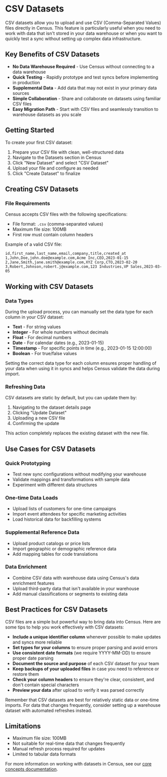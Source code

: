 # CSV Datasets

CSV datasets allow you to upload and use CSV (Comma-Separated Values) files directly in Census. This feature is particularly useful when you need to work with data that isn't stored in your data warehouse or when you want to quickly test a sync without setting up complex data infrastructure.

## Key Benefits of CSV Datasets

- **No Data Warehouse Required** - Use Census without connecting to a data warehouse
- **Quick Testing** - Rapidly prototype and test syncs before implementing in production
- **Supplemental Data** - Add data that may not exist in your primary data sources
- **Simple Collaboration** - Share and collaborate on datasets using familiar CSV files
- **Easy Migration Path** - Start with CSV files and seamlessly transition to warehouse datasets as you scale

## Getting Started

To create your first CSV dataset:

1. Prepare your CSV file with clean, well-structured data
2. Navigate to the Datasets section in Census
3. Click "New Dataset" and select "CSV Dataset"
4. Upload your file and configure as needed
5. Click "Create Dataset" to finalize

## Creating CSV Datasets

### File Requirements

Census accepts CSV files with the following specifications:

- File format: `.csv` (comma-separated values)
- Maximum file size: 100MB
- First row must contain column headers

Example of a valid CSV file:

```csv
id,first_name,last_name,email,company,title,created_at
1,John,Doe,john.doe@example.com,Acme Inc,CEO,2023-01-15
2,Jane,Smith,jane.smith@example.com,XYZ Corp,CTO,2023-02-20
3,Robert,Johnson,robert.j@example.com,123 Industries,VP Sales,2023-03-05
```

## Working with CSV Datasets

### Data Types

During the upload process, you can manually set the data type for each column in your CSV dataset:

- **Text** - For string values
- **Integer** - For whole numbers without decimals
- **Float** - For decimal numbers
- **Date** - For calendar dates (e.g., 2023-01-15)
- **Timestamp** - For specific points in time (e.g., 2023-01-15 12:00:00)
- **Boolean** - For true/false values

Setting the correct data type for each column ensures proper handling of your data when using it in syncs and helps Census validate the data during import.

### Refreshing Data

CSV datasets are static by default, but you can update them by:

1. Navigating to the dataset details page
2. Clicking "Update Dataset"
3. Uploading a new CSV file
4. Confirming the update

This action completely replaces the existing dataset with the new file.

## Use Cases for CSV Datasets

### Quick Prototyping

- Test new sync configurations without modifying your warehouse
- Validate mappings and transformations with sample data
- Experiment with different data structures

### One-time Data Loads

- Upload lists of customers for one-time campaigns
- Import event attendees for specific marketing activities
- Load historical data for backfilling systems

### Supplemental Reference Data

- Upload product catalogs or price lists
- Import geographic or demographic reference data
- Add mapping tables for code translations

### Data Enrichment

- Combine CSV data with warehouse data using Census's data enrichment features
- Upload third-party data that isn't available in your warehouse
- Add manual classifications or segments to existing data

## Best Practices for CSV Datasets

CSV files are a simple but powerful way to bring data into Census. Here are some tips to help you work effectively with CSV datasets:

- **Include a unique identifier column** whenever possible to make updates and syncs more reliable
- **Set types for your columns** to ensure proper parsing and avoid errors
- **Use consistent date formats** (we require YYYY-MM-DD) to ensure proper date parsing
- **Document the source and purpose** of each CSV dataset for your team
- **Keep backups of your uploaded files** in case you need to reference or restore them
- **Check your column headers** to ensure they're clear, consistent, and don't contain special characters
- **Preview your data** after upload to verify it was parsed correctly

Remember that CSV datasets are best for relatively static data or one-time imports. For data that changes frequently, consider setting up a warehouse dataset with automated refreshes instead.

## Limitations

- Maximum file size: 100MB
- Not suitable for real-time data that changes frequently
- Manual refresh process required for updates
- Limited to tabular data formats

For more information on working with datasets in Census, see our [core concepts documentation](../core-concepts/datasets.md).
